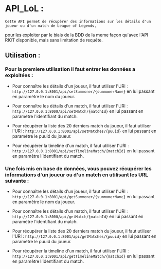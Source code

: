 # API_LoL :
        
    Cette API permet de récupérer des informations sur les détails d'un joueur ou d'un match de League of Legends, 
pour les exploiter par le biais de la BDD de la meme façon qu'avec l'API RIOT disponible, 
mais sans limitation de requête.

## Utilisation :

### Pour la premiere utilisation il faut entrer les données a exploitées :

- Pour connaître les détails d'un joueur, il faut utiliser l'URI : `http://127.0.0.1:8001/api/setSummoner/{summonerName}` en lui passant en paramètre le nom du joueur.

- Pour connaître les détails d'un match, il faut utiliser l'URI : `http://127.0.0.1:8000/api/setMatch/{matchId}` en lui passant en paramètre l'identifiant du match.

- Pour récupérer la liste des 20 derniers match du joueur, il faut utiliser l'URI : `http://127.0.0.1:8001/api/setMatches/{puuid}` en lui passant en paramètre le puuid du joueur.

- Pour récupérer la timeline d'un match, il faut utiliser l'URI : `http://127.0.0.1:8001/api/setTimelineMatch/{matchId}` en lui passant en paramètre l'identifiant du match.

### Une fois mis en base de données, vous pouvez récupérer les informations d'un joueur ou d'un match en utilisant les URL suivante :
        
- Pour connaître les détails d'un joueur, il faut utiliser l'URI : `http://127.0.0.1:8001/api/getSummoner/{summonerName}` en lui passant en paramètre le nom du joueur.

- Pour connaître les détails d'un match, il faut utiliser l'URI : `http://127.0.0.1:8000/api/getMatch/{matchId}` en lui passant en paramètre l'identifiant du match.

- Pour récupérer la liste des 20 derniers match du joueur, il faut utiliser l'URI : `http://127.0.0.1:8001/api/getMatches/{puuid}` en lui passant en paramètre le puuid du joueur.

- Pour récupérer la timeline d'un match, il faut utiliser l'URI : `http://127.0.0.1:8001/api/getTimelineMatch/{matchId}` en lui passant en paramètre l'identifiant du match.